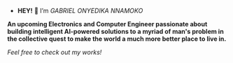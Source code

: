 - **HEY!** 👋  I’m _GABRIEL ONYEDIKA NNAMOKO_

**An upcoming Electronics and Computer Engineer passionate about building intelligent AI-powered solutions to a myriad of man's problem in the collective quest to make the world a much more better place to live in.**

_Feel free to check out my works!_
<!---
TheRealGeeBee/TheRealGeeBee is a ✨ special ✨ repository because its `README.md` (this file) appears on your GitHub profile.
You can click the Preview link to take a look at your changes.
--->
